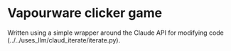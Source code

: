 Vapourware clicker game
=======================

Written using a simple wrapper around the Claude API for modifying code (../../uses_llm/claud_iterate/iterate.py).


